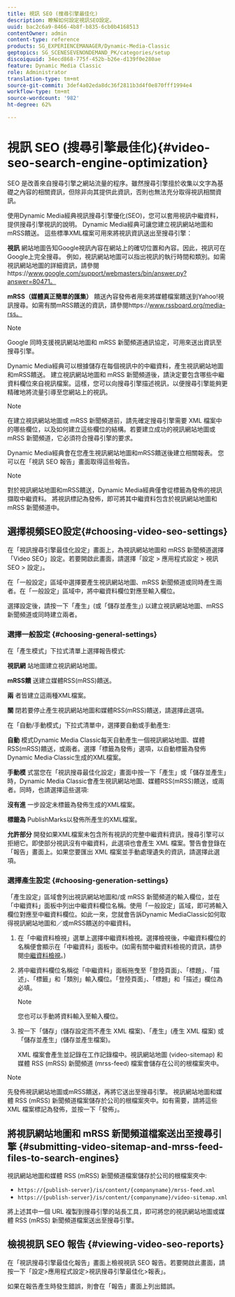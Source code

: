 ```yaml
---
title: 視訊 SEO (搜尋引擎最佳化)
description: 瞭解如何設定視訊SEO設定。
uuid: bac2c6a9-8466-4b8f-b835-6cb0b4168513
contentOwner: admin
content-type: reference
products: SG_EXPERIENCEMANAGER/Dynamic-Media-Classic
geptopics: SG_SCENESEVENONDEMAND_PK/categories/setup
discoiquuid: 34ecd868-775f-452b-b26e-d139f0e280ae
feature: Dynamic Media Classic
role: Administrator
translation-type: tm+mt
source-git-commit: 3def4a02eda8dc36f2811b3d4f0e870fff1994e4
workflow-type: tm+mt
source-wordcount: '982'
ht-degree: 62%

---
```



# 視訊 SEO (搜尋引擎最佳化){#video-seo-search-engine-optimization}

SEO 是改善來自搜尋引擎之網站流量的程序。雖然搜尋引擎擅於收集以文字為基礎之內容的相關資訊，但除非向其提供此資訊，否則也無法充分取得視訊相關資訊。

使用Dynamic Media經典視訊搜尋引擎優化(SEO)，您可以套用視訊中繼資料，提供搜尋引擎視訊的說明。 Dynamic Media經典可讓您建立視訊網站地圖和mRSS饋送。 這些標準XML檔案可用來將視訊資訊送出至搜尋引擎：

**視訊** 網站地圖告知Google視訊內容在網站上的確切位置和內容。因此，視訊可在Google上完全搜尋。 例如，視訊網站地圖可以指出視訊的執行時間和類別。如需視訊網站地圖的詳細資訊，請參閱https://www.google.com/support/webmasters/bin/answer.py?answer=80471。

**mRSS（媒體真正簡單的匯集）** 饋送內容發佈者用來將媒體檔案饋送到Yahoo!視訊搜尋。如需有關mRSS饋送的資訊，請參閱https://www.rssboard.org/media-rss。

>[!NOTE]
>
>Google 同時支援視訊網站地圖和 mRSS 新聞頻道通訊協定，可用來送出資訊至搜尋引擎。

Dynamic Media經典可以根據儲存在每個視訊中的中繼資料，產生視訊網站地圖和mRSS饋送。 建立視訊網站地圖和 mRSS 新聞頻道後，請決定要包含哪些中繼資料欄位來自視訊檔案。這樣，您可以向搜尋引擎描述視訊，以便搜尋引擎能夠更精確地將流量引導至您網站上的視訊。

>[!NOTE]
>
>在建立視訊網站地圖或 mRSS 新聞頻道前，請先確定搜尋引擎需要 XML 檔案中的哪些欄位，以及如何建立這些欄位的結構。若要建立成功的視訊網站地圖或 mRSS 新聞頻道，它必須符合搜尋引擎的要求。

Dynamic Media經典會在您產生視訊網站地圖和mRSS饋送後建立相關報表。 您可以在「視訊 SEO 報告」畫面取得這些報告。

>[!NOTE]
>
>對於視訊網站地圖和mRSS饋送，Dynamic Media經典僅會從標籤為發佈的視訊擷取中繼資料。 將視訊標記為發佈，即可將其中繼資料包含於視訊網站地圖和 mRSS 新聞頻道中。

## 選擇視頻SEO設定{#choosing-video-seo-settings}

在「視訊搜尋引擎最佳化設定」畫面上，為視訊網站地圖和 mRSS 新聞頻道選擇「Video SEO」設定。若要開啟此畫面，請選擇「設定 > 應用程式設定 > 視訊 SEO > 設定」。

在「一般設定」區域中選擇要產生視訊網站地圖、mRSS 新聞頻道或同時產生兩者。在「一般設定」區域中，將中繼資料欄位對應至輸入欄位。

選擇設定後，請按一下「產生」(或「儲存並產生」) 以建立視訊網站地圖、mRSS 新聞頻道或同時建立兩者。

### 選擇一般設定 {#choosing-general-settings}

在「產生模式」下拉式清單上選擇報告模式:

**視訊網** 站地圖建立視訊網站地圖。

**mRSS饋** 送建立媒體RSS(mRSS)饋送。

**兩** 者皆建立這兩種XML檔案。

**關** 閉若要停止產生視訊網站地圖和媒體RSS(mRSS)饋送，請選擇此選項。

在「自動/手動模式」下拉式清單中，選擇要自動或手動產生:

**自動** 模式Dynamic Media Classic每天自動產生一個視訊網站地圖、媒體RSS(mRSS)饋送，或兩者。選擇「標籤為發佈」選項，以自動標籤為發佈Dynamic Media·Classic生成的XML檔案。

**手動模** 式當您在「視訊搜尋最佳化設定」畫面中按一下「產生」或「儲存並產生」時，Dynamic Media Classic會產生視訊網站地圖、媒體RSS(mRSS)饋送，或兩者。同時，也請選擇這些選項:

**沒有進** 一步設定未標籤為發佈生成的XML檔案。

**標籤為** PublishMarks以發佈所產生的XML檔案。

**允許部分** 開發如果XML檔案未包含所有視訊的完整中繼資料資訊，搜尋引擎可以拒絕它。即使部分視訊沒有中繼資料，此選項也會產生 XML 檔案。警告會登錄在「報告」畫面上。如果您要匯出 XML 檔案並手動處理遺失的資訊，請選擇此選項。

### 選擇產生設定  {#choosing-generation-settings}

「產生設定」區域會列出視訊網站地圖和/或 mRSS 新聞頻道的輸入欄位，並在「中繼資料」面板中列出中繼資料欄位名稱。使用「一般設定」區域，即可將輸入欄位對應至中繼資料欄位。如此一來，您就會告訴Dynamic MediaClassic如何取得視訊網站地圖和／或mRSS饋送的中繼資料。

1. 在「中繼資料檢視」選單上選擇中繼資料檢視。選擇檢視後，中繼資料欄位的名稱便會顯示在「中繼資料」面板中。(如需有關中繼資料檢視的資訊，請參閱[中繼資料檢視](application-setup.md#metadata_views)。)
1. 將中繼資料欄位名稱從「中繼資料」面板拖曳至「登陸頁面」、「標題」、「描述」、「標籤」和「類別」輸入欄位。「登陸頁面」、「標題」和「描述」欄位為必填。

   >[!NOTE]
   >
   >您也可以手動將資料輸入至輸入欄位。

1. 按一下「儲存」(儲存設定而不產生 XML 檔案)、「產生」(產生 XML 檔案) 或「儲存並產生」(儲存並產生檔案)。

   XML 檔案會產生並記錄在工作記錄檔中。視訊網站地圖 (video-sitemap) 和媒體 RSS (mRSS) 新聞頻道 (mrss-feed) 檔案會儲存在公司的根檔案夾中。

>[!NOTE]
>
>先發佈視訊網站地圖或mRSS饋送，再將它送出至搜尋引擎。 視訊網站地圖和媒體 RSS (mRSS) 新聞頻道檔案儲存於公司的根檔案夾中。如有需要，請將這些 XML 檔案標記為發佈，並按一下「發佈」。

## 將視訊網站地圖和 mRSS 新聞頻道檔案送出至搜尋引擎  {#submitting-video-sitemap-and-mrss-feed-files-to-search-engines}

視訊網站地圖和媒體 RSS (mRSS) 新聞頻道檔案儲存於公司的根檔案夾中:

* `https://{publish-server}/is/content/{companyname}/mrss-feed.xml`
* `https://{publish-server}/is/content/{companyname}/video-sitemap.xml`

將上述其中一個 URL 複製到搜尋引擎的站長工具，即可將您的視訊網站地圖或媒體 RSS (mRSS) 新聞頻道檔案送出至搜尋引擎。

## 檢視視訊 SEO 報告  {#viewing-video-seo-reports}

在「視訊搜尋引擎最佳化報告」畫面上檢視視訊 SEO 報告。若要開啟此畫面，請按一下「設定>應用程式設定>視訊搜尋引擎最佳化>報表」。

如果在報告產生時發生錯誤，則會在「報告」畫面上列出錯誤。
